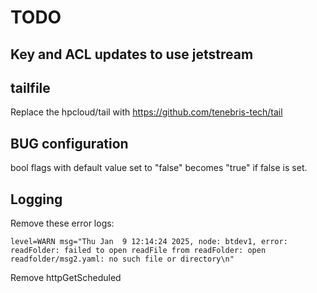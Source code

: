 # TODO

## Key and ACL updates to use jetstream

## tailfile

Replace the hpcloud/tail with <https://github.com/tenebris-tech/tail>

## BUG configuration

bool flags with default value set to "false" becomes "true" if false is set.

## Logging

Remove these error logs:

`level=WARN msg="Thu Jan  9 12:14:24 2025, node: btdev1, error: readFolder: failed to open readFile from readFolder: open readfolder/msg2.yaml: no such file or directory\n"`

Remove httpGetScheduled
